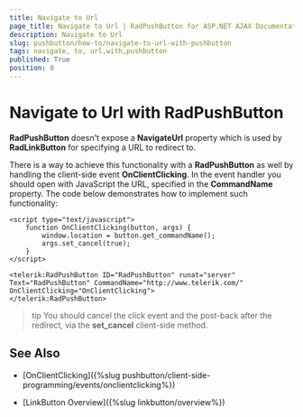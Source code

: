 ```yaml
---
title: Navigate to Url
page_title: Navigate to Url | RadPushButton for ASP.NET AJAX Documentation
description: Navigate to Url
slug: pushbutton/how-to/navigate-to-url-with-pushbutton
tags: navigate, to, url,with,pushbutton
published: True
position: 0
---
```


# Navigate to Url with RadPushButton

**RadPushButton** doesn't expose a **NavigateUrl** property which is used by **RadLinkButton** for specifying a URL to redirect to.

There is a way to achieve this functionality with a **RadPushButton** as well by handling the client-side event **OnClientClicking**. In the event handler you should open with JavaScript the URL, specified in the **CommandName** property. The code below demonstrates how to implement such functionality:

````ASP.NET
<script type="text/javascript">
	function OnClientClicking(button, args) {
		window.location = button.get_commandName();
		args.set_cancel(true);
	}
</script>

<telerik:RadPushButton ID="RadPushButton" runat="server" Text="RadPushButton" CommandName="http://www.telerik.com/" OnClientClicking="OnClientClicking">
</telerik:RadPushButton>
````

>tip You should cancel the click event and the post-back after the redirect, via the **set_cancel** client-side method.

## See Also

 * [OnClientClicking]({%slug pushbutton/client-side-programming/events/onclientclicking%})
 
 * [LinkButton Overview]({%slug linkbutton/overview%})
